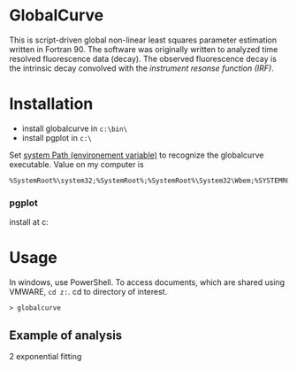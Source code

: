 GlobalCurve
===========

This is script-driven global non-linear least squares parameter estimation written in Fortran 90. The software was originally written to analyzed time resolved fluorescence data (decay). The observed fluorescence decay is the intrinsic decay convolved with the *instrument resonse function (IRF)*.


Installation
============
- install globalcurve in ``c:\bin\``
- install pgplot in ``c:\``

Set [system Path (environement variable)](http://www.computerhope.com/issues/ch000549.htm) to recognize the globalcurve executable. Value on my computer is 
```
%SystemRoot%\system32;%SystemRoot%;%SystemRoot%\System32\Wbem;%SYSTEMROOT%\System32\WindowsPowerShell\v1.0\;C:\bin\GlobalCurve
```


### pgplot
install at c:


Usage
=====

In windows, use PowerShell. To access documents, which are shared using VMWARE, `cd z:`. cd to directory of interest. 

```
> globalcurve
```


## Example of analysis

2 exponential fitting
